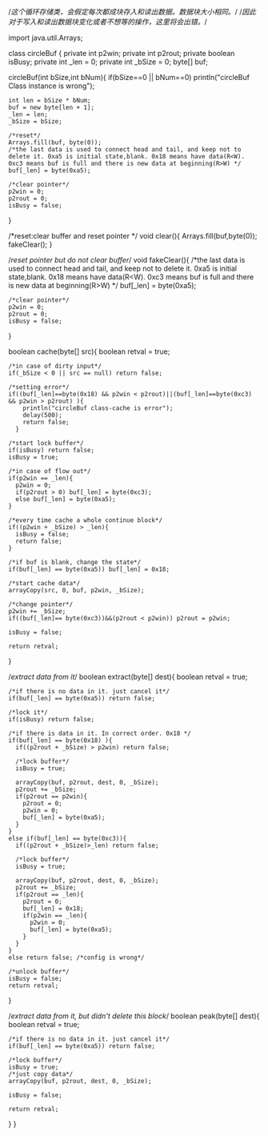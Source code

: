 /*这个循环存储类，会假定每次都成块存入和读出数据。数据块大小相同。*/
/*因此对于写入和读出数据块变化或者不想等的操作，这里将会出错。*/

import java.util.Arrays; 

class circleBuf {
  private int p2win;
  private int p2rout;
  private boolean isBusy;
  private int _len = 0;
  private int _bSize = 0;
  byte[] buf;
  
  circleBuf(int bSize,int bNum){
    if(bSize==0 || bNum==0) println("circleBuf Class instance is wrong");
    
    int len = bSize * bNum;
    buf = new byte[len + 1];
    _len = len;
    _bSize = bSize; 
    
    /*reset*/
    Arrays.fill(buf, byte(0));
    /*the last data is used to connect head and tail, and keep not to delete it. 0xa5 is initial state,blank. 0x18 means have data(R<W). 0xc3 means buf is full and there is new data at beginning(R>W) */
    buf[_len] = byte(0xa5);

    /*clear pointer*/
    p2win = 0;
    p2rout = 0;
    isBusy = false;
  }

  /*reset:clear buffer and reset pointer */
  void clear(){
    Arrays.fill(buf,byte(0));
    fakeClear();
  }
  
  /*reset pointer but do not clear buffer*/
  void fakeClear(){
    /*the last data is used to connect head and tail, and keep not to delete it. 0xa5 is initial state,blank. 0x18 means have data(R<W). 0xc3 means buf is full and there is new data at beginning(R>W) */
    buf[_len] = byte(0xa5);

    /*clear pointer*/
    p2win = 0;
    p2rout = 0;
    isBusy = false;
  }

  boolean cache(byte[] src){
    boolean retval = true;
    
    /*in case of dirty input*/
    if(_bSize < 0 || src == null) return false;

    /*setting error*/
    if((buf[_len]==byte(0x18) && p2win < p2rout)||(buf[_len]==byte(0xc3) && p2win > p2rout) ){
        println("circleBuf class-cache is error");
        delay(500);
        return false;
      } 

    /*start lock buffer*/
    if(isBusy) return false;
    isBusy = true;  

    /*in case of flow out*/
    if(p2win == _len){
      p2win = 0;
      if(p2rout > 0) buf[_len] = byte(0xc3);
      else buf[_len] = byte(0xa5);
    }

    /*every time cache a whole continue block*/
    if((p2win + _bSize) > _len){
      isBusy = false; 
      return false;
    }  

    /*if buf is blank, change the state*/
    if(buf[_len] == byte(0xa5)) buf[_len] = 0x18;

    /*start cache data*/
    arrayCopy(src, 0, buf, p2win, _bSize);

    /*change pointer*/
    p2win += _bSize;
    if((buf[_len]== byte(0xc3))&&(p2rout < p2win)) p2rout = p2win;    

    isBusy = false;

    return retval;
  }

  /*extract data from it*/
  boolean extract(byte[] dest){
    boolean retval = true;

    /*if there is no data in it. just cancel it*/
    if(buf[_len] == byte(0xa5)) return false;
    
    /*lock it*/
    if(isBusy) return false;
    
    /*if there is data in it. In correct order. 0x18 */
    if(buf[_len] == byte(0x18) ){
      if((p2rout + _bSize) > p2win) return false;

      /*lock buffer*/
      isBusy = true;

      arrayCopy(buf, p2rout, dest, 0, _bSize);
      p2rout += _bSize;
      if(p2rout == p2win){
        p2rout = 0;
        p2win = 0;
        buf[_len] = byte(0xa5);
      }
    }
    else if(buf[_len] == byte(0xc3)){
      if((p2rout + _bSize)>_len) return false;

      /*lock buffer*/
      isBusy = true;

      arrayCopy(buf, p2rout, dest, 0, _bSize);
      p2rout += _bSize;
      if(p2rout == _len){
        p2rout = 0;
        buf[_len] = 0x18;
        if(p2win == _len){
          p2win = 0;
          buf[_len] = byte(0xa5);
        }
      }
    }
    else return false; /*config is wrong*/

    /*unlock buffer*/
    isBusy = false;
    return retval;
  }

  /*extract data from it, but didn't delete this block*/
  boolean peak(byte[] dest){
    boolean retval = true;

    /*if there is no data in it. just cancel it*/
    if(buf[_len] == byte(0xa5)) return false;

    /*lock buffer*/
    isBusy = true;
    /*just copy data*/
    arrayCopy(buf, p2rout, dest, 0, _bSize);

    isBusy = false;
    
    return retval;
  }
}  